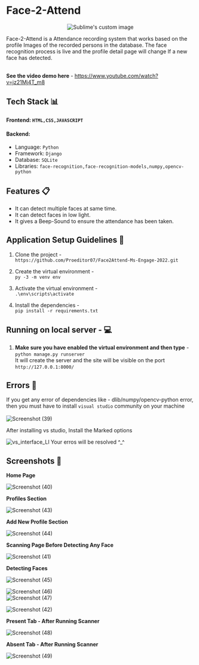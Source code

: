 
# Face-2-Attend

<p align="center">
  <img src="https://user-images.githubusercontent.com/93596441/170276115-71567319-cfdd-4ad6-b489-7bba3eda9997.png"?raw=true" alt="Sublime's custom image"/>
</p>
Face-2-Attend is a Attendance recording system that works based on the profile Images of the recorded persons in the database. The face recognition process is live and the profile detail page will change If a new face has detected.


</br>**See the video demo here** - https://www.youtube.com/watch?v=jz21Mj4T_m8
                                                                                                                                          
## Tech Stack 📊                                                                                                                                            
#### Frontend: ```HTML,CSS,JAVASCRIPT```    
#### Backend:
* Language: ```Python```
* Framework: ```Django```                                                                                                                                         
* Database: ```SQLite```
* Libraries: ```face-recognition,face-recognition-models,numpy,opencv-python```                                                                                                                                         
## Features 📋
* It can detect multiple faces at same time.
* It can detect faces in low light.
* It gives a Beep-Sound to ensure the attendance has been taken.                                                                                                                                          
## Application Setup Guidelines 🧾                                                                                                                                         
                                                                                                                                          
  1. Clone the project -                                                                                                                                        
  ```https://github.com/Proeditor07/Face2Attend-Ms-Engage-2022.git```
                                                                                                                                          
  2. Create the virtual environment - 
 </br>```py -3 -m venv env```                                                                                                                                            
  
  3. Activate the virtual environment -                                                                                                                               </br>```.\env\scripts\activate```           
                                                                                                                                        
                                                                                                                                          

                                                                                                                                          
  3. Install the dependencies -  
  ```pip install -r requirements.txt```                                                                                                                               
   
  ## Running on local server - 💻
   
  1. **Make sure you have enabled the virtual environment and then type** - 
    </br>```python manage.py runserver``` 
    </br>It will create the server and the site will be visible on the port ```http://127.0.0.1:8000/```     
                                                                                                                                                                                                                                                                             
## Errors 🛑
 If you get any error of dependencies like - dlib/numpy/opencv-python error, then you must have to install ```visual studio``` community on your machine</br>  
![Screenshot (39)](https://user-images.githubusercontent.com/73808096/170742475-4d8a8e5a-6d2b-454f-84d5-a64481b7a9a4.png)

                                                                                                                                          
After installing vs studio, Install the Marked options                                                                                                                          
              
 ![vs_interface_LI](https://user-images.githubusercontent.com/73808096/170742922-a8ce501a-c0d8-4d7d-a087-b619c6774c5b.jpg)
Your erros will be resolved ^_^

## Screenshots 📁                                                                                                                                          
**Home Page**
                                                                                                                                          
 ![Screenshot (40)](https://user-images.githubusercontent.com/73808096/170746440-63867f32-1b66-49e1-b617-d1d60ec485b8.png)
 
**Profiles Section**
                                                                                                                                          
![Screenshot (43)](https://user-images.githubusercontent.com/73808096/170747763-4e225644-a2c6-47b0-b93c-a578a34155fd.png)

**Add New Profile Section**
 
![Screenshot (44)](https://user-images.githubusercontent.com/73808096/170748354-7ec0a249-eaf6-416e-9312-3b3cfabc749b.png)

**Scanning Page Before Detecting Any Face**
 
![Screenshot (41)](https://user-images.githubusercontent.com/73808096/170749106-cc3fb173-ab80-408f-8f08-57d2df1922e1.png)
                                                                                                                                          
**Detecting Faces**

![Screenshot (45)](https://user-images.githubusercontent.com/73808096/170749991-a93cd656-6cbf-49f6-94d7-2d4dfd462d85.png)

![Screenshot (46)](https://user-images.githubusercontent.com/73808096/170750137-09b490df-0c51-49c3-a096-5f247a6e44df.png)                                                                                                                                          
![Screenshot (47)](https://user-images.githubusercontent.com/73808096/170750217-eb1dd579-9245-4419-abf0-1dbb870eabe7.png)
                                                                                                                                         
![Screenshot (42)](https://user-images.githubusercontent.com/73808096/170750297-c26f5878-38b5-4d4d-b99d-c7bc918f18a6.png)
                                                                                                                                          
                                                                                                                                          
**Present Tab - After Running Scanner**
                                                                                                                                          
![Screenshot (48)](https://user-images.githubusercontent.com/73808096/170752559-f6fbd1e4-39d6-4b01-abad-168b25e87623.png)

**Absent Tab - After Running Scanner**
                                                                                                                                          
![Screenshot (49)](https://user-images.githubusercontent.com/73808096/170753079-26f16e94-97d4-4334-8bdc-ca56339f6682.png)

                                                                                                                                         
                                                                                                                                          
